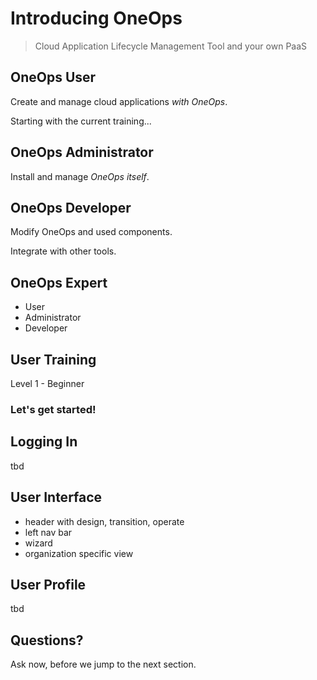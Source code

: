 # Introducing OneOps

> Cloud Application Lifecycle Management Tool and your own PaaS


## OneOps User

Create and manage cloud applications _with OneOps_.

Starting with the current training...


## OneOps Administrator

Install and manage _OneOps itself_.


## OneOps Developer

Modify OneOps and used components.

Integrate with other tools.


## OneOps Expert

- User
- Administrator
- Developer


## User Training

Level 1 - Beginner

### Let's get started!


## Logging In

tbd


## User Interface

- header with design, transition, operate
- left nav bar
- wizard
- organization specific view


## User Profile

tbd


## Questions? 

Ask now, before we jump to the next section.

